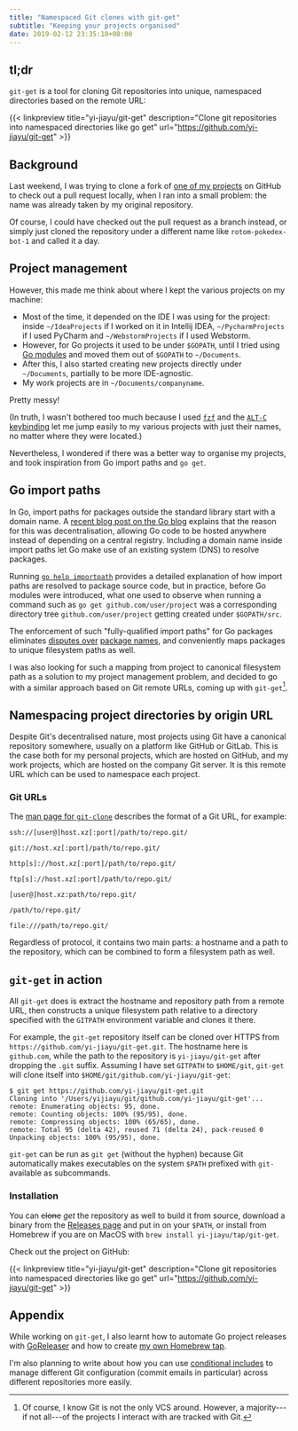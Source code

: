 ```yaml
---
title: "Namespaced Git clones with git-get"
subtitle: "Keeping your projects organised"
date: 2019-02-12 23:35:10+08:00
---
```


## tl;dr

`git-get` is a tool for cloning Git repositories into unique, namespaced directories based on the remote URL:

{{< linkpreview title="yi-jiayu/git-get" description="Clone git repositories into namespaced directories like go get" url="https://github.com/yi-jiayu/git-get" >}}

## Background

Last weekend, I was trying to clone a fork of [one of my projects](https://github.com/yi-jiayu/rotom-pokedex-bot) on GitHub to check out a pull request locally, when I ran into a small problem: the name was already taken by my original repository.

Of course, I could have checked out the pull request as a branch instead, or simply just cloned the repository under a different name like `rotom-pokedex-bot-1` and called it a day.

## Project management

However, this made me think about where I kept the various projects on my machine:

- Most of the time, it depended on the IDE I was using for the project: inside `~/IdeaProjects` if I worked on it in Intellij IDEA, `~/PycharmProjects` if I used PyCharm and `~/WebstormProjects` if I used Webstorm.
- However, for Go projects it used to be under `$GOPATH`, until I tried using [Go modules](https://github.com/golang/go/wiki/Modules) and moved them out of `$GOPATH` to `~/Documents`.
- After this, I also started creating new projects directly under `~/Documents`, partially to be more IDE-agnostic.
- My work projects are in `~/Documents/companyname`.

Pretty messy!

(In truth, I wasn't bothered too much because I used [`fzf`](https://github.com/junegunn/fzf) and the [`ALT-C` keybinding](https://github.com/junegunn/fzf#key-bindings-for-command-line) let me jump easily to my various projects with just their names, no matter where they were located.)

Nevertheless, I wondered if there was a better way to organise my projects, and took inspiration from Go import paths and `go get`.

## Go import paths

In Go, import paths for packages outside the standard library start with a domain name. A [recent blog post on the Go blog](https://blog.golang.org/modules2019) explains that the reason for this was decentralisation, allowing Go code to be hosted anywhere instead of depending on a central registry. Including a domain name inside import paths let Go make use of an existing system (DNS) to resolve packages.

Running [`go help importpath`](https://golang.org/pkg/cmd/go/internal/help/#HelpGopath) provides a detailed explanation of how import paths are resolved to package source code, but in practice, before Go modules were introduced, what one used to observe when running a command such as `go get github.com/user/project` was a corresponding directory tree `github.com/user/project` getting created under `$GOPATH/src`.

The enforcement of such "fully-qualified import paths" for Go packages eliminates [disputes over](https://docs.npmjs.com/misc/disputes.html) [package names](https://internals.rust-lang.org/t/crates-io-squatting/8031/3), and conveniently maps packages to unique filesystem paths as well. 

I was also looking for such a mapping from project to canonical filesystem path as a solution to my project management problem, and decided to go with a similar approach based on Git remote URLs, coming up with `git-get`[^1].

## Namespacing project directories by origin URL

Despite Git's decentralised nature, most projects using Git have a canonical repository somewhere, usually on a platform like GitHub or GitLab. This is the case both for my personal projects, which are hosted on GitHub, and my work projects, which are hosted on the company Git server. It is this remote URL which can be used to namespace each project.

### Git URLs

The [man page for `git-clone`](https://git-scm.com/docs/git-clone#_git_urls_a_id_urls_a) describes the format of a Git URL, for example:

```
ssh://[user@]host.xz[:port]/path/to/repo.git/

git://host.xz[:port]/path/to/repo.git/

http[s]://host.xz[:port]/path/to/repo.git/

ftp[s]://host.xz[:port]/path/to/repo.git/

[user@]host.xz:path/to/repo.git/

/path/to/repo.git/

file:///path/to/repo.git/
```

Regardless of protocol, it contains two main parts: a hostname and a path to the repository, which can be combined to form a filesystem path as well.

## `git-get` in action

All `git-get` does is extract the hostname and repository path from a remote URL, then constructs a unique filesystem path relative to a directory specified with the `GITPATH` environment variable and clones it there.

For example, the `git-get` repository itself can be cloned over HTTPS from `https://github.com/yi-jiayu/git-get.git`. The hostname here is `github.com`, while the path to the repository is `yi-jiayu/git-get` after dropping the `.git` suffix. Assuming I have set `GITPATH` to `$HOME/git`, `git-get` will clone itself into `$HOME/git/github.com/yi-jiayu/git-get`:

```console
$ git get https://github.com/yi-jiayu/git-get.git
Cloning into '/Users/yijiayu/git/github.com/yi-jiayu/git-get'...
remote: Enumerating objects: 95, done.
remote: Counting objects: 100% (95/95), done.
remote: Compressing objects: 100% (65/65), done.
remote: Total 95 (delta 42), reused 71 (delta 24), pack-reused 0
Unpacking objects: 100% (95/95), done.
```

`git-get` can be run as `git get` (without the hyphen) because Git automatically makes executables on the system `$PATH` prefixed with `git-` available as subcommands.

### Installation

You can ~~clone~~ _get_ the repository as well to build it from source, download a binary from the [Releases page](https://github.com/yi-jiayu/git-get/releases) and put in on your `$PATH`, or install from Homebrew if you are on MacOS with `brew install yi-jiayu/tap/git-get`.

Check out the project on GitHub:

{{< linkpreview title="yi-jiayu/git-get" description="Clone git repositories into namespaced directories like go get" url="https://github.com/yi-jiayu/git-get" >}}

## Appendix

While working on `git-get`, I also learnt how to automate Go project releases with [GoReleaser](https://goreleaser.com/) and how to create [my own Homebrew tap](https://github.com/yi-jiayu/homebrew-tap).

I'm also planning to write about how you can use [conditional includes](https://git-scm.com/docs/git-config#_conditional_includes) to manage different Git configuration (commit emails in particular) across different repositories more easily.

[^1]: Of course, I know Git is not the only VCS around. However, a majority---if not all---of the projects I interact with are tracked with Git.
